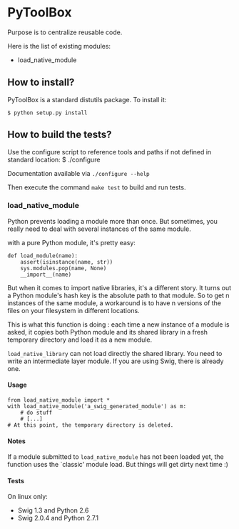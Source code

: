 PyToolBox
=========

Purpose is to centralize reusable code.

Here is the list of existing modules:

*   load\_native\_module

How to install?
---------------

PyToolBox is a standard distutils package. To install it:

    $ python setup.py install

How to build the tests?
-----------------------

Use the configure script to reference tools and paths if not defined in standard location:
    $ ./configure

Documentation available via `./configure --help`

Then execute the command `make test` to build and run tests.

### load\_native\_module

Python prevents loading a module more than once. But sometimes, you really
need to deal with several instances of the same module.

with a pure Python module, it's pretty easy:

    def load_module(name):
        assert(isinstance(name, str))
        sys.modules.pop(name, None)
        __import__(name)

But when it comes to import native libraries, it's a different story.
It turns out a Python module's hash key is the absolute path to that module.
So to get n instances of the same module, a workaround is to have n versions
of the files on your filesystem in different locations.

This is what this function is doing : each time a new instance of a module
is asked, it copies both Python module and its shared library in a fresh temporary
directory and load it as a new module.

`load_native_library` can not load directly the shared library. You need to write
an intermediate layer module. If you are using Swig, there is already one.

#### Usage

    from load_native_module import *
    with load_native_module('a_swig_generated_module') as m:
        # do stuff
        # [...]
    # At this point, the temporary directory is deleted.

#### Notes

If a module submitted to `load_native_module` has not been loaded yet,
the function uses the `classic' module load. But things will get dirty
next time :)

#### Tests
On linux only:

*   Swig 1.3 and Python 2.6
*   Swig 2.0.4 and Python 2.7.1
